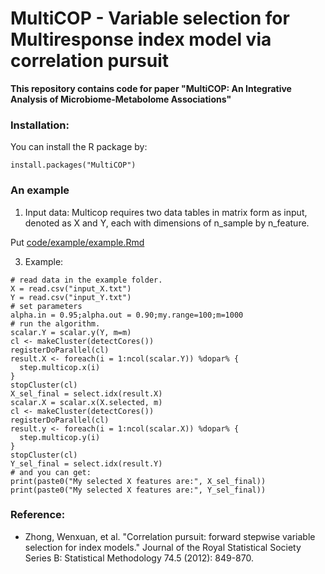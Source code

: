 # MultiCOP - Variable selection for Multiresponse index model via correlation pursuit 

**This repository contains code for paper "MultiCOP: An Integrative Analysis of Microbiome-Metabolome Associations"**


### Installation:
You can install the R package by:

```{r}
install.packages("MultiCOP")
```
### An example
1. Input data:
Multicop requires two data tables in matrix form as input, denoted as X and Y, each with dimensions of n_sample by n_feature.

Put [code/example/example.Rmd](https://github.com/zoey114/MultiCOP/blob/main/code/example/example.Rmd)

3. Example:
```{r}
# read data in the example folder. 
X = read.csv("input_X.txt")
Y = read.csv("input_Y.txt")
# set parameters
alpha.in = 0.95;alpha.out = 0.90;my.range=100;m=1000
# run the algorithm. 
scalar.Y = scalar.y(Y, m=m)
cl <- makeCluster(detectCores())
registerDoParallel(cl)
result.X <- foreach(i = 1:ncol(scalar.Y)) %dopar% {
  step.multicop.x(i)
}
stopCluster(cl)
X_sel_final = select.idx(result.X)
scalar.X = scalar.x(X.selected, m)
cl <- makeCluster(detectCores())
registerDoParallel(cl)
result.y <- foreach(i = 1:ncol(scalar.X)) %dopar% {
  step.multicop.y(i)
}
stopCluster(cl)
Y_sel_final = select.idx(result.Y)
# and you can get: 
print(paste0("My selected X features are:", X_sel_final))
print(paste0("My selected X features are:", Y_sel_final))
```

### Reference:
  - Zhong, Wenxuan, et al. "Correlation pursuit: forward stepwise variable selection for index models." Journal of the Royal Statistical Society Series B: Statistical Methodology 74.5 (2012): 849-870.

